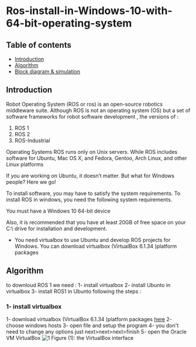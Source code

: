 # Ros-install-in-Windows-10-with-64-bit-operating-system
## Table of contents
* [Introduction](#Introduction)
* [Algorithm](#Algorithm)
* [Block diagram & simulation ](#Block-diagram-&-simulation)

## Introduction
Robot Operating System (ROS or ros) is an open-source robotics middleware suite. Although ROS is not an operating system (OS) but a set of software frameworks for robot software development , the versions of :
1.	ROS 1
2.	ROS 2
3.	ROS-Industrial


Operating Systems ROS runs only on Unix servers. While ROS includes software for Ubuntu, Mac OS X, and Fedora, Gentoo, Arch Linux, and other Linux platforms


If you are working on Ubuntu, it doesn’t matter. But what for Windows people? Here we go!


To install software, you may have to satisfy the system requirements. To install ROS in windows, you need the following system requirements.


You must have a Windows 10 64-bit device


Also, it is recommended that you have at least 20GB of free space on your C:\ drive for installation and development.


 * You need virtualbox to use Ubuntu and  develop ROS projects for Windows. You can download virtualbox (VirtualBox 6.1.34 )platform packages
 
 ## Algorithm
 to downloud ROS 1 we need :
 1- install virtualbox 
 2- install Ubunto in virtualbox 
 3- install ROS1 in Ubunto
   following the steps :
  ### 1- install virtualbox 
  1- download virtualbox (VirtualBox 6.1.34 )platform packages [here](https://www.virtualbox.org/wiki/Downloads) 
  2- choose windows hosts 
  3- open file and setup the program 
  4- you don't need to change any options just next>next>next>finish
  5- open the Oracle VM VirtualBox 
  ![1](https://user-images.githubusercontent.com/64277741/179366616-adc5c727-3d54-40de-b673-f5240ac48b65.PNG)
  Figure (1): the VirtualBox interface 


  
